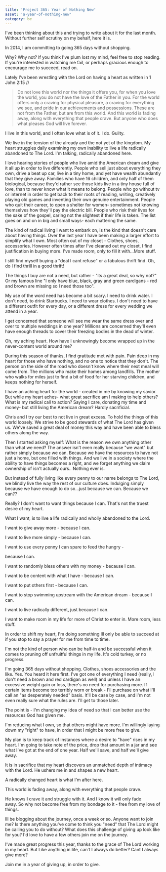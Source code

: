 ```yaml
---
title: 'Project 365: Year of Nothing New'
asset: 'a-year-of-nothing-new'
category: be
---
```


I've been thinking about this and trying to write about it for the last month. Without further self scrutiny on my behalf, here it is.

In 2014, I am committing to going 365 days without shopping.

Why? Why not? If you think I've plum lost my mind, feel free to stop reading. If you're interested in watching me fail, or perhaps gracious enough to encourage me to succeed, read on.

Lately I've been wrestling with the Lord on having a heart as written in 1 John 2:15 //

> Do not love this world nor the things it offers you, for when you love the world, you do not have the love of the Father in you. For the world offers only a craving for physical pleasure, a craving for everything we see, and pride in our achievements and possessions. These are not from the Father, but are from this world. And this world is fading away, along with everything that people crave. But anyone who does what pleases God will live forever.

I live in this world, and I often love what is of it. I do. Guilty.

We live in the tension of the already and the not yet of the kingdom. My heart struggles daily examining my own inability to live a life radically abandoned to The Lord. I'm talking, radically abandoned here.

I love hearing stories of people who live amid the American dream and give it all up in order to live differently. People who sell just about everything they own, drive a beat up car, live in a tiny home, and yet have wealth abundantly that they give away. Families who have 16 children, and only half of them biological, because they'd rather see those kids live in a tiny house full of love, than to never know what it means to belong. People who go without tv or internet in order to get back to their roots of reading, writing, creatively playing old games and inventing their own genuine entertainment. People who quit their career, to open a shelter for women- sometimes not knowing themselves how they'll pay the electric bill. People who risk their lives for the sake of the gospel, caring not the slightest if their life is taken. The list goes on and on in big and small ways- each mattering the same.

The kind of radical living I want to embark on, is the kind that doesn't care about having things. Over the last year I have been making a larger effort to simplify what I own. Most often out of my closet - Clothes, shoes, accessories. However often times after I've cleaned out my closet, I find justification in buying more. I've made room, only to fill it with...More stuff.

I still find myself buying a "deal I cant refuse" or a fabulous thrift find. Oh, do I find thrill in a good thrift!

The things I buy are not a need, but rather - "its a great deal, so why not?" Or my famous line "I only have blue, black, gray and green cardigans - red and brown are missing so I need those too".

My use of the word need has become a bit scary. I need to drink water. I don't need, to drink Starbucks. I need to wear clothes. I don't need to have a different outfit for every day, or a different dress for every wedding we attend in a year.

I get concerned that someone will see me wear the same dress over and over to multiple weddings in one year? Millions are concerned they'll even have enough threads to cover their freezing bodies in the dead of winter.

Oh, my aching heart. How have I unknowingly become wrapped up in the never-content world around me?

During this season of thanks, I find gratitude met with pain. Pain deep in my heart for those who have nothing, and no one to notice that they don't. The person on the side of the road who doesn't know where their next meal will come from. The millions who make their homes among landfills. The mother who walks for miles just to find a bit of food for her starving children, and keeps nothing for herself.

I have an aching heart for the world - created in me by knowing my savior. But while my heart aches- what great sacrifice am I making to help others? What is my radical call to action? Saying I care, donating my time and money- but still living the American dream? Hardly sacrificial.

Chris and I try our best to not live in great excess. To hold the things of this world loosely. We strive to be good stewards of what The Lord has given us. We've saved a great deal of money this way and have been able to bless others along the way.

Then I started asking myself: What is the reason we own anything other than what we need? The answer isn't even really because "we want" but rather simply because we can. Because we have the resources to have not just a home, but one filled with things. And we live in a society where the ability to have things becomes a right, and we forget anything we claim ownership of isn't actually ours.. Nothing ever is.

But instead of fully living like every penny to our name belongs to The Lord, we blindly live the way the rest of our culture does. Indulging simply because we have enough to do so...just because we can. Because we can??

Really? I don't want to want things because I can. That's not the truest desire of my heart.

What I want, is to live a life radically and wholly abandoned to the Lord.

I want to give away more - because I can.

I want to live more simply - because I can.

I want to use every penny I can spare to feed the hungry -

because I can.

I want to randomly bless others with my money - because I can.

I want to be content with what I have - because I can.

I want to put others first - because I can.

I want to stop swimming upstream with the American dream - because I can.

I want to live radically different, just because I can.

I want to make room in my life for more of Christ to enter in. More room, less stuff.

In order to shift my heart, I'm doing something Ill only be able to succeed at if you stop to say a prayer for me from time to time.

I'm not the kind of person who can be half-in and be successful when it comes to pruning off unfruitful things in my life. It's cold turkey, or no progress.

I'm going 365 days without shopping. Clothes, shoes accessories and the like. Yes. You heard it here first. I've got one of everything I need (really, I don't need a brown and red cardigan as well) and unless I have an excessive weight gain or loss, there's no need for purchasing more. If certain items become too terribly worn or break - I'll purchase on what I'll call an "as desperately needed" basis. It'll be case by case, and I'm not even really sure what the rules are. I'll get to those later.

The point is - I'm changing my idea of need so that I can better use the resources God has given me.

I'm reducing what I own, so that others might have more. I'm willingly laying down my "right" to have, in order that I might be more free to give.

My plan is to keep track of instances where a desire to "have" rises in my heart. I'm going to take note of the price, drop that amount in a jar and see what I've got at the end of one year. Half we'll save, and half we'll give away.

It is in sacrifice that my heart discovers an unmatched depth of intimacy with the Lord. He ushers me in and shapes a new heart.

A radically changed heart is what I'm after here.

This world is fading away, along with everything that people crave.

He knows I crave it and struggle with it. And I know it will only fade away. So why not become free from my bondage to it - free from my love of things.

Ill be blogging about the journey, once a week or so. Anyone want to join me? Is there anything you've come to think you "need" that The Lord might be calling you to do without? What does this challenge of giving up look like for you? I'd love to have a few others join me on the journey.

I’ve made great progress this year, thanks to the grace of The Lord working in my heart. But Like anything in life, can’t I always do better? Cant I always give more?

Join me in a year of giving up, in order to give.




